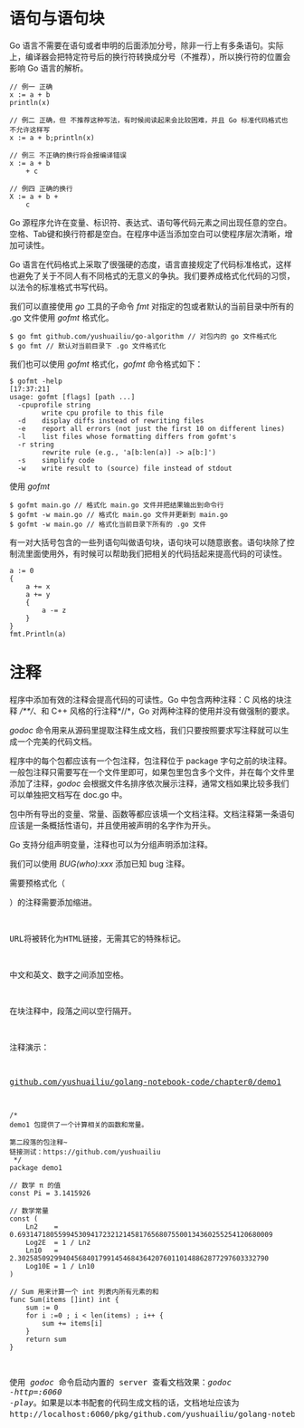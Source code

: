 # 语句与语句块

Go 语言不需要在语句或者申明的后面添加分号，除非一行上有多条语句。实际上，编译器会把特定符号后的换行符转换成分号（不推荐），所以换行符的位置会影响 Go 语言的解析。  

```
// 例一 正确
x := a + b
println(x)

// 例二 正确，但 不推荐这种写法，有时候阅读起来会比较困难，并且 Go 标准代码格式也不允许这样写
x := a + b;println(x)

// 例三 不正确的换行将会报编译错误
x := a + b 
	+ c

// 例四 正确的换行
X := a + b + 
	c
```

Go 源程序允许在变量、标识符、表达式、语句等代码元素之间出现任意的空白。空格、Tab键和换行符都是空白。在程序中适当添加空白可以使程序层次清晰，增加可读性。  

Go 语言在代码格式上采取了很强硬的态度，语言直接规定了代码标准格式，这样也避免了关于不同人有不同格式的无意义的争执。我们要养成格式化代码的习惯，以法令的标准格式书写代码。

我们可以直接使用 *go* 工具的子命令 *fmt* 对指定的包或者默认的当前目录中所有的 .go 文件使用 *gofmt* 格式化。

```
$ go fmt github.com/yushuailiu/go-algorithm // 对包内的 go 文件格式化
$ go fmt // 默认对当前目录下 .go 文件格式化
```

我们也可以使用 *gofmt* 格式化，*gofmt* 命令格式如下：

```
$ gofmt -help                                                                                                     [17:37:21]
usage: gofmt [flags] [path ...]
  -cpuprofile string
    	write cpu profile to this file
  -d	display diffs instead of rewriting files
  -e	report all errors (not just the first 10 on different lines)
  -l	list files whose formatting differs from gofmt's
  -r string
    	rewrite rule (e.g., 'a[b:len(a)] -> a[b:]')
  -s	simplify code
  -w	write result to (source) file instead of stdout
```

使用 *gofmt*

```
$ gofmt main.go // 格式化 main.go 文件并把结果输出到命令行
$ gofmt -w main.go // 格式化 main.go 文件并更新到 main.go
$ gofmt -w main.go // 格式化当前目录下所有的 .go 文件
```

有一对大括号包含的一些列语句叫做语句块，语句块可以随意嵌套。语句块除了控制流里面使用外，有时候可以帮助我们把相关的代码括起来提高代码的可读性。

```
a := 0
{
    a += x
    a += y
    {
        a -= z
    }
}
fmt.Println(a)
```

# 注释

程序中添加有效的注释会提高代码的可读性。Go 中包含两种注释：C 风格的块注释 */**/*、和 C++ 风格的行注释*//*，Go 对两种注释的使用并没有做强制的要求。  

*godoc* 命令用来从源码里提取注释生成文档，我们只要按照要求写注释就可以生成一个完美的代码文档。  

程序中的每个包都应该有一个包注释，包注释位于 package 字句之前的块注释。一般包注释只需要写在一个文件里即可，如果包里包含多个文件，并在每个文件里添加了注释，*godoc* 会根据文件名排序依次展示注释，通常文档如果比较多我们可以单独把文档写在 doc.go 中。  

包中所有导出的变量、常量、函数等都应该填一个文档注释。文档注释第一条语句应该是一条概括性语句，并且使用被声明的名字作为开头。  

Go 支持分组声明变量，注释也可以为分组声明添加注释。  

我们可以使用 *BUG(who):xxx* 添加已知 bug 注释。  

需要预格式化（<pre>）的注释需要添加缩进。  

URL将被转化为HTML链接，无需其它的特殊标记。  

中文和英文、数字之间添加空格。  

在块注释中，段落之间以空行隔开。  

注释演示：  

[github.com/yushuailiu/golang-notebook-code/chapter0/demo1](https://github.com/yushuailiu/golang-notebook-code/chapter0/demo1)

```
/*
demo1 包提供了一个计算相关的函数和常量。

第二段落的包注释~
链接测试：https://github.com/yushuailiu
 */
package demo1

// 数学 π 的值
const Pi = 3.1415926

// 数学常量
const (
	Ln2    = 0.693147180559945309417232121458176568075500134360255254120680009
	Log2E  = 1 / Ln2
	Ln10   = 2.30258509299404568401799145468436420760110148862877297603332790
	Log10E = 1 / Ln10
)

// Sum 用来计算一个 int 列表内所有元素的和
func Sum(items []int) int {
	sum := 0
	for i :=0 ; i < len(items) ; i++ {
		sum += items[i]
	}
	return sum
}
```

使用 *godoc* 命令启动内置的 server 查看文档效果：*godoc -http=:6060 -play*。如果是以本书配套的代码生成文档的话，文档地址应该为 http://localhost:6060/pkg/github.com/yushuailiu/golang-notebook-code/chapter0/demo1。